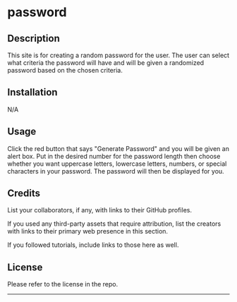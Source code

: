# password

## Description

This site is for creating a random password for the user. The user can select what criteria the password will have and will be given a randomized password based on the chosen criteria.

## Installation

N/A

## Usage

Click the red button that says "Generate Password" and you will be given an alert box. Put in the desired number for the password length then choose whether you want uppercase letters, lowercase letters,
numbers, or special characters in your password. The password will then be displayed for you.

## Credits

List your collaborators, if any, with links to their GitHub profiles.

If you used any third-party assets that require attribution, list the creators with links to their primary web presence in this section.

If you followed tutorials, include links to those here as well.

## License

Please refer to the license in the repo.

---

